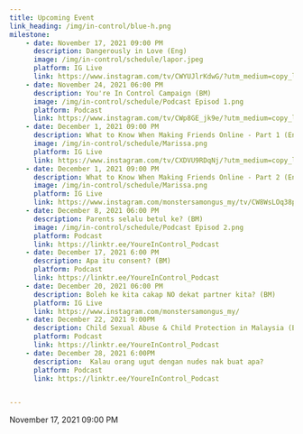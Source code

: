 ```yaml
---
title: Upcoming Event
link_heading: /img/in-control/blue-h.png
milestone: 
    - date: November 17, 2021 09:00 PM
      description: Dangerously in Love (Eng)
      image: /img/in-control/schedule/lapor.jpeg
      platform: IG Live
      link: https://www.instagram.com/tv/CWYUJlrKdwG/?utm_medium=copy_link
    - date: November 24, 2021 06:00 PM
      description: You're In Control Campaign (BM)
      image: /img/in-control/schedule/Podcast Episod 1.png
      platform: Podcast
      link: https://www.instagram.com/tv/CWp8GE_jk9e/?utm_medium=copy_link
    - date: December 1, 2021 09:00 PM 
      description: What to Know When Making Friends Online - Part 1 (Eng)
      image: /img/in-control/schedule/Marissa.png
      platform: IG Live
      link: https://www.instagram.com/tv/CXDVU9RDqNj/?utm_medium=copy_link
    - date: December 1, 2021 09:00 PM 
      description: What to Know When Making Friends Online - Part 2 (Eng)
      image: /img/in-control/schedule/Marissa.png
      platform: IG Live
      link: https://www.instagram.com/monstersamongus_my/tv/CW8WsLOq38p/?utm_medium=copy_link
    - date: December 8, 2021 06:00 PM
      description: Parents selalu betul ke? (BM)
      image: /img/in-control/schedule/Podcast Episod 2.png
      platform: Podcast
      link: https://linktr.ee/YoureInControl_Podcast
    - date: December 17, 2021 6:00 PM
      description: Apa itu consent? (BM)
      platform: Podcast
      link: https://linktr.ee/YoureInControl_Podcast
    - date: December 20, 2021 06:00 PM
      description: Boleh ke kita cakap NO dekat partner kita? (BM)
      platform: IG Live
      link: https://www.instagram.com/monstersamongus_my/
    - date: December 22, 2021 9:00PM
      description: Child Sexual Abuse & Child Protection in Malaysia (Eng)
      platform: Podcast
      link: https://linktr.ee/YoureInControl_Podcast
    - date: December 28, 2021 6:00PM
      description:  Kalau orang ugut dengan nudes nak buat apa?
      platform: Podcast
      link: https://linktr.ee/YoureInControl_Podcast


---
```


November 17, 2021 09:00 PM